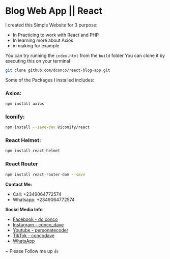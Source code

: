 # Blog Web App || React
I created this Simple Website for 3 purpose:

-   In Practicing to work with React and PHP
-   In learning more about Axios 
-   in making for example

You can try running the `index.html` from the `build` folder
You can clone it by executing this on your terminal
```bash
git clone github.com/dconco/react-blog-app.git
```
Some of the Packages I installed includes:

### Axios: 
```bash
npm install axios 
```
### Iconify: 
```bash
npm install --save-dev @iconify/react
```
### React Helmet:
```bash
npm install react-helmet
```
### React Router
```bash
npm install react-router-dom --save
```

__Contact Me:__
-   Call: +2349064772574
-   Whatsapp: +2349064772574

__Social Media Info__
-   [Facebook - dc.conco](https://facebook.com/dc.conco)
-   [Instagram - conco_dave](https://instagram.com/conco_dave)
-   [Youtube - personatecoder](https://youtube.com/@personatecoder)
-   [TikTok - concodave](https://tiktok.com/@concodave)
-   [WhatsApp](https://wa.me/+2349064772574)


~ Please Follow me up 👍
